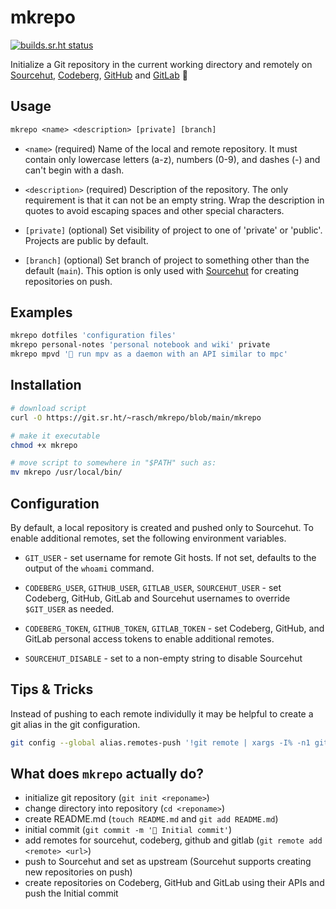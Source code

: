 # mkrepo

[![builds.sr.ht status](https://builds.sr.ht/~rasch/mkrepo.svg)](https://builds.sr.ht/~rasch/mkrepo?)

Initialize a Git repository in the current working directory and
remotely on [Sourcehut], [Codeberg], [GitHub] and [GitLab] 🌱

## Usage

```txt
mkrepo <name> <description> [private] [branch]
```

- `<name>` (required) Name of the local and remote repository. It must
  contain only lowercase letters (a-z), numbers (0-9), and dashes (-)
  and can't begin with a dash.

- `<description>` (required) Description of the repository. The only
  requirement is that it can not be an empty string. Wrap the
  description in quotes to avoid escaping spaces and other special
  characters.

- `[private]` (optional) Set visibility of project to one of 'private'
  or 'public'. Projects are public by default.

- `[branch]` (optional) Set branch of project to something other than
  the default (`main`). This option is only used with [Sourcehut] for
  creating repositories on push.

## Examples

```sh
mkrepo dotfiles 'configuration files'
mkrepo personal-notes 'personal notebook and wiki' private
mkrepo mpvd '🎹 run mpv as a daemon with an API similar to mpc'
```

## Installation

```sh
# download script
curl -O https://git.sr.ht/~rasch/mkrepo/blob/main/mkrepo

# make it executable
chmod +x mkrepo

# move script to somewhere in "$PATH" such as:
mv mkrepo /usr/local/bin/
```

## Configuration

By default, a local repository is created and pushed only to Sourcehut.
To enable additional remotes, set the following environment variables.

- `GIT_USER` - set username for remote Git hosts. If not set, defaults to
  the output of the `whoami` command.

- `CODEBERG_USER`, `GITHUB_USER`, `GITLAB_USER`, `SOURCEHUT_USER` - set
  Codeberg, GitHub, GitLab and Sourcehut usernames to override
  `$GIT_USER` as needed.

- `CODEBERG_TOKEN`, `GITHUB_TOKEN`, `GITLAB_TOKEN` - set Codeberg,
  GitHub, and GitLab personal access tokens to enable additional
  remotes.

- `SOURCEHUT_DISABLE` - set to a non-empty string to disable Sourcehut

## Tips & Tricks

Instead of pushing to each remote individully it may be helpful to
create a git alias in the git configuration.

```sh
git config --global alias.remotes-push '!git remote | xargs -I% -n1 git push %'
```

## What does `mkrepo` actually do?

- initialize git repository (`git init <reponame>`)
- change directory into repository (`cd <reponame>`)
- create README.md (`touch README.md` and `git add README.md`)
- initial commit (`git commit -m '🎉 Initial commit'`)
- add remotes for sourcehut, codeberg, github and gitlab (`git remote
  add <remote> <url>`)
- push to Sourcehut and set as upstream (Sourcehut supports creating new
  repositories on push)
- create repositories on Codeberg, GitHub and GitLab using their APIs
  and push the Initial commit

[sourcehut]: https://sr.ht
[codeberg]: https://codeberg.org
[github]: https://github.com
[gitlab]: https://gitlab.com
